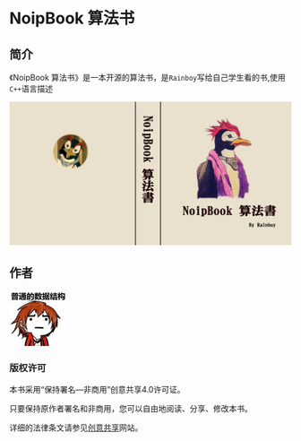 # NoipBook 算法书

## 简介

《NoipBook 算法书》是一本开源的算法书，是`Rainboy`写给自己学生看的书,使用`C++`语言描述

![cover](/images/cover.jpg)



## **作者**

![logo](/images/RainboyLogo.jpg)

### 版权许可

本书采用“保持署名—非商用”创意共享4.0许可证。

只要保持原作者署名和非商用，您可以自由地阅读、分享、修改本书。

详细的法律条文请参见[创意共享](http://creativecommons.org/licenses/by-nc/4.0/)网站。
